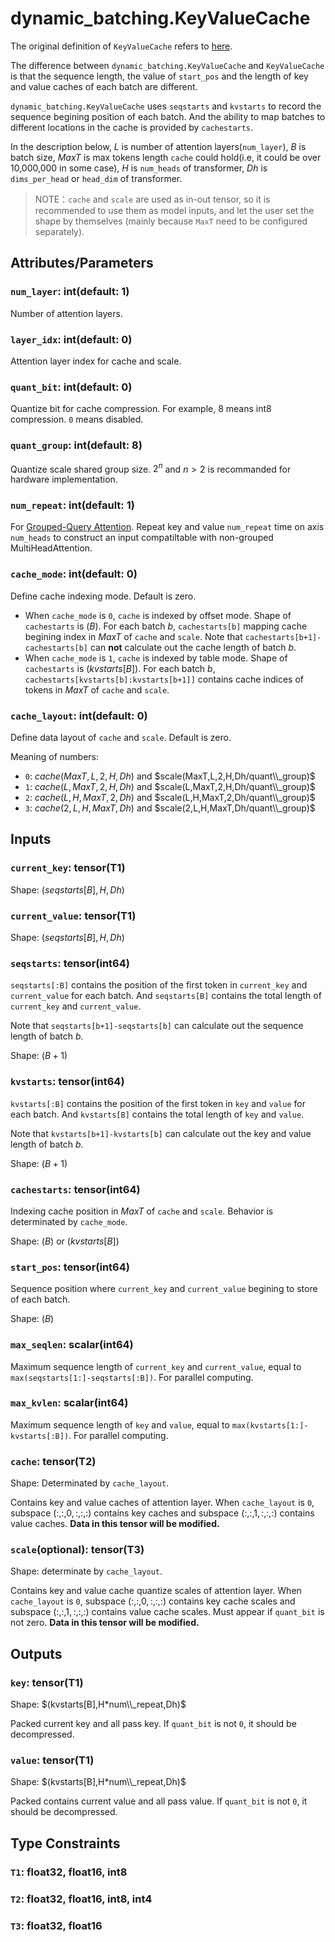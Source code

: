 # dynamic_batching.KeyValueCache

The original definition of `KeyValueCache` refers to [here](../KeyValueCache.md).

The difference between `dynamic_batching.KeyValueCache` and `KeyValueCache` is that the sequence length, the value of `start_pos` and the length of key and value caches of each batch are different. 

`dynamic_batching.KeyValueCache` uses `seqstarts` and `kvstarts` to record the sequence begining position of each batch. And the ability to map batches to different locations in the cache is provided by `cachestarts`.

In the description below, $L$ is number of attention layers(`num_layer`), $B$ is batch size, $MaxT$ is max tokens length `cache` could hold(i.e, it could be over 10,000,000 in some case), $H$ is `num_heads` of transformer, $Dh$ is `dims_per_head` or `head_dim` of transformer.

> NOTE：`cache` and `scale` are used as in-out tensor, so it is recommended to use them as model inputs, and let the user set the shape by themselves (mainly because `MaxT` need to be configured separately).

## Attributes/Parameters

### `num_layer`: int(default: 1)

Number of attention layers.

### `layer_idx`: int(default: 0)

Attention layer index for cache and scale.

### `quant_bit`: int(default: 0)

Quantize bit for cache compression. For example, 8 means int8 compression. `0` means disabled.

### `quant_group`: int(default: 8)

Quantize scale shared group size. $2^n$ and $n > 2$ is recommanded for hardware implementation.

### `num_repeat`: int(default: 1)

For [Grouped-Query Attention](https://arxiv.org/pdf/2305.13245.pdf). Repeat key and value `num_repeat` time on axis `num_heads` to construct an input compatiltable with non-grouped MultiHeadAttention.

### `cache_mode`: int(default: 0)

Define cache indexing mode. Default is zero.
- When `cache_mode` is `0`, `cache` is indexed by offset mode. Shape of `cachestarts` is $(B)$. For each batch $b$, `cachestarts[b]` mapping cache begining index in $MaxT$ of `cache` and `scale`. Note that `cachestarts[b+1]-cachestarts[b]` can **not** calculate out the cache length of batch $b$.
- When `cache_mode` is `1`, `cache` is indexed by table mode. Shape of `cachestarts` is $(kvstarts[B])$. For each batch $b$, `cachestarts[kvstarts[b]:kvstarts[b+1]]` contains cache indices of tokens in $MaxT$ of `cache` and `scale`.

### `cache_layout`: int(default: 0)

Define data layout of `cache` and `scale`. Default is zero.

Meaning of numbers:
- `0`: $cache(MaxT,L,2,H,Dh)$ and $scale(MaxT,L,2,H,Dh/quant\\_group)$
- `1`: $cache(L,MaxT,2,H,Dh)$ and $scale(L,MaxT,2,H,Dh/quant\\_group)$
- `2`: $cache(L,H,MaxT,2,Dh)$ and $scale(L,H,MaxT,2,Dh/quant\\_group)$
- `3`: $cache(2,L,H,MaxT,Dh)$ and $scale(2,L,H,MaxT,Dh/quant\\_group)$

## Inputs

### `current_key`: tensor(T1)

Shape: $(seqstarts[B],H,Dh)$

### `current_value`: tensor(T1)

Shape: $(seqstarts[B],H,Dh)$

### `seqstarts`: tensor(int64)

`seqstarts[:B]` contains the position of the first token in `current_key` and `current_value` for each batch.
And `seqstarts[B]` contains the total length of `current_key` and `current_value`.

Note that `seqstarts[b+1]-seqstarts[b]` can calculate out the sequence length of batch $b$.

Shape: $(B+1)$

### `kvstarts`: tensor(int64)

`kvstarts[:B]` contains the position of the first token in `key` and `value` for each batch.
And `kvstarts[B]` contains the total length of `key` and `value`.

Note that `kvstarts[b+1]-kvstarts[b]` can calculate out the key and value length of batch $b$.

Shape: $(B+1)$

### `cachestarts`: tensor(int64)

Indexing cache position in $MaxT$ of `cache` and `scale`. Behavior is determinated by `cache_mode`.

Shape: $(B)$ or $(kvstarts[B])$

### `start_pos`: tensor(int64)

Sequence position where `current_key` and `current_value` begining to store of each batch.

Shape: $(B)$

### `max_seqlen`: scalar(int64)

Maximum sequence length of `current_key` and `current_value`, equal to `max(seqstarts[1:]-seqstarts[:B])`. For parallel computing.

### `max_kvlen`: scalar(int64)

Maximum sequence length of `key` and `value`, equal to `max(kvstarts[1:]-kvstarts[:B])`. For parallel computing.

### `cache`: tensor(T2)

Shape: Determinated by `cache_layout`.

Contains key and value caches of attention layer. When `cache_layout` is `0`, subspace $(:,:,0,:,:,:)$ contains key caches and subspace $(:,:,1,:,:,:)$ contains value caches. **Data in this tensor will be modified.**

### `scale`(optional): tensor(T3)

Shape: determinate by `cache_layout`.

Contains key and value cache quantize scales of attention layer. When `cache_layout` is `0`, subspace $(:,:,0,:,:,:)$ contains key cache scales and subspace $(:,:,1,:,:,:)$ contains value cache scales. Must appear if `quant_bit` is not zero. **Data in this tensor will be modified.**

## Outputs

### `key`: tensor(T1)

Shape: $(kvstarts[B],H*num\\_repeat,Dh)$

Packed current key and all pass key. If `quant_bit` is not `0`, it should be decompressed.

### `value`: tensor(T1)

Shape: $(kvstarts[B],H*num\\_repeat,Dh)$

Packed contains current value and all pass value. If `quant_bit` is not `0`, it should be decompressed.

## Type Constraints

### `T1`: float32, float16, int8

### `T2`: float32, float16, int8, int4

### `T3`: float32, float16
